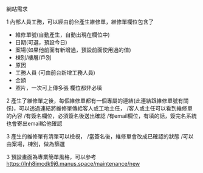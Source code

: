 網站需求

1 內部人員工務，可以經由前台產生維修單，維修單欄位包含了
* 維修單號(自動產生，自動出現在欄位中)
* 日期(可選，預設今日)
* 案場(如果他前面有新增過，預設前面使用過的值)
* 棟別/樓層/戶別
* 原因
* 工務人員 (可由前台新增工務人員)
* 金額
* 照片，一次可上傳多張
欄位都非必填


2	產生了維修單之後，每個維修單都有一個專屬的連結(此連結跟維修單號有關係)，可以透過連結將維修單傳給客人或工地主任，
    /客人或主任可以看到維修單的內容
    /有簽名欄位，必須簽名後送出確認
    /有email欄位，有填的話，簽完名系統也會寄出email給他確認
    
3 產生的維修單有清單可以檢視，
    /當簽名後，維修單會改成已確認的狀態
    /可以由案場，棟別，做為篩選

3	預設畫面為專業簡單風格，可以參考 https://lnh8imcdk9j6.manus.space/maintenance/new


